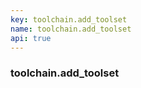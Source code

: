 ```yaml
---
key: toolchain.add_toolset
name: toolchain.add_toolset
api: true
---
```


### toolchain.add_toolset
